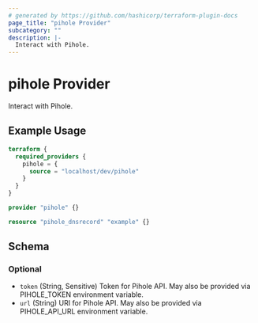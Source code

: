 ```yaml
---
# generated by https://github.com/hashicorp/terraform-plugin-docs
page_title: "pihole Provider"
subcategory: ""
description: |-
  Interact with Pihole.
---
```


# pihole Provider

Interact with Pihole.

## Example Usage

```terraform
terraform {
  required_providers {
    pihole = {
      source = "localhost/dev/pihole"
    }
  }
}

provider "pihole" {}

resource "pihole_dnsrecord" "example" {}
```

<!-- schema generated by tfplugindocs -->
## Schema

### Optional

- `token` (String, Sensitive) Token for Pihole API. May also be provided via PIHOLE_TOKEN environment variable.
- `url` (String) URI for Pihole API. May also be provided via PIHOLE_API_URL environment variable.
